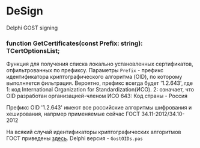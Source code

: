 # DeSign
Delphi GOST signing

### function GetCertificates(const Prefix: string): TCertOptionsList;
Функция для получения списка локально установленных сертификатов, отфильтрованных по префиксу.
Параметры
  ```Prefix``` - префикс идентификатора криптографического алгоритма (OID), по которому выполняется фильтрация.
Вероятно, префикс всегда будет '1.2.643', где
1: код International Organization for Standardization(ИСО).
2: означает, что OID разработан организацией-членом ИСО
643: Код страны - Россия

Префикс OID '1.2.643' имеют все российские алгоритмы шифрования и хеширования, напрмер применяемые сейчас  ГОСТ 34.11-2012/34.10-2012 

На всякий случай идентификаторы криптографических алгоритмов ГОСT приведены [здесь](https://github.com/maxirmx/DeSign/blob/initial-1/GostOIDs.md). Delphi версия - ```GostOIDs.pas```
